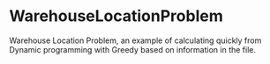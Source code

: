 # WarehouseLocationProblem
 Warehouse Location Problem, an example of calculating quickly from Dynamic programming with Greedy based on information in the file.
